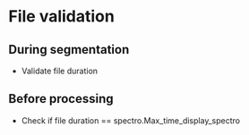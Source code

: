 # File validation

## During segmentation

- Validate file duration

## Before processing

- Check if file duration == spectro.Max_time_display_spectro